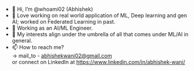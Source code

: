 - 👋 Hi, I’m @whoami02 (Abhishek)
- 💞️ Love working on real world application of ML, Deep learning and gen AI; worked on Federated Learning in past.
- 🌱 Working as an AI/ML Engineer.
- 👀 My interests align under the umbrella of all that comes under ML/AI in general. 
- 📫 How to reach me? <br> -> mail_to - abhishekwani02@gmail.com <br>
                    or connect on LinkedIn at https://www.linkedin.com/in/abhishek-wani/

<!---
whoami02/whoami02 is a ✨ special ✨ repository because its `README.md` (this file) appears on your GitHub profile.
You can click the Preview link to take a look at your changes.
--->
